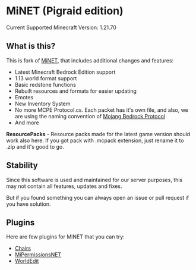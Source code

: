 
MiNET (Pigraid edition)
=====

Current Supported Minecraft Version: 1.21.70

## What is this?

This is fork of [MiNET](https://github.com/NiclasOlofsson/MiNET), that includes additional changes and features:

 - Latest Minecraft Bedrock Edition support
 - 1.13 world format support
 - Basic redstone functions
 - Rebuilt resources and formats for easier updating
 - Emotes
 - New Inventory System
 - No more MCPE Protocol.cs. Each packet has it's own file, and also, we are using the naming convention of [Mojang Bedrock Protocol](https://mojang.github.io/bedrock-protocol-docs/html/packets.html)
 - And more

**ResourcePacks** - Resource packs made for the latest game version should work also here. If you got pack with .mcpack extension, just rename it to .zip and it's good to go.

## Stability
Since this software is used and maintained for our server purposes, this may not contain all features, updates and fixes.

But if you found something you can always open an issue or pull request if you have solution.

## Plugins
Here are few plugins for MiNET that you can try:

 - [Chairs](https://github.com/CobwebSMP/Chairs)
 - [MiPermissionsNET](https://github.com/CupidonSauce173/MiPermissionsNET)
 - [WorldEdit](https://github.com/CobwebSMP/WorldEdit)

